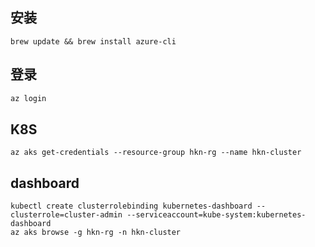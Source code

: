 ## 安装
```
brew update && brew install azure-cli
```

## 登录
```bash
az login
```

## K8S
```
az aks get-credentials --resource-group hkn-rg --name hkn-cluster
```


## dashboard
```
kubectl create clusterrolebinding kubernetes-dashboard --clusterrole=cluster-admin --serviceaccount=kube-system:kubernetes-dashboard
az aks browse -g hkn-rg -n hkn-cluster
```

